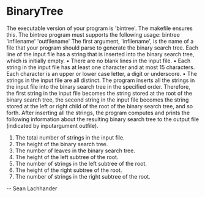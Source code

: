 # BinaryTree
The executable version of your program is 'bintree'. The makefile ensures this. 
The bintree program must supports the following usage:
bintree 'infilename' 'outfilename'
The first argument, 'infilename', is the name of a file that your program should parse to generate
the binary search tree. Each line of the input file has a string that is inserted into the binary
search tree, which is initially empty.
• There are no blank lines in the input file.
• Each string in the input file has at least one character and at most 15 characters. Each
character is an upper or lower case letter, a digit or underscore.
• The strings in the input file are all distinct.
The program inserts all the strings in the input file into the binary search tree in the
specified order. Therefore, the first string in the input file becomes the string stored at the root of
the binary search tree, the second string in the input file becomes the string stored at the left or
right child of the root of the binary search tree, and so forth.
After inserting all the strings, the program computes and prints the following information
about the resulting binary search tree to the output file (indicated by inputargument outfile).
1. The total number of strings in the input file.
2. The height of the binary search tree.
3. The number of leaves in the binary search tree.
4. The height of the left subtree of the root.
5. The number of strings in the left subtree of the root.
6. The height of the right subtree of the root.
7. The number of strings in the right subtree of the root.

-- Sean Lachhander

